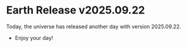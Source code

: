 # Earth Release v2025.09.22
Today, the universe has released another day with version 2025.09.22.
- Enjoy your day!
